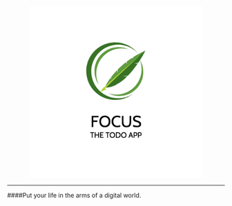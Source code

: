 <p align="center">
  <img src="https://github.com/theIshantha/Focus/blob/master/logo.png" width="400px" height="400px"/>
</p>

----------

####Put your life in the arms of a digital world. 
